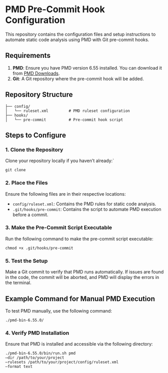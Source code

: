 # PMD Pre-Commit Hook Configuration

This repository contains the configuration files and setup instructions to automate static code analysis using PMD with Git pre-commit hooks.

## Requirements

1. **PMD**: Ensure you have PMD version 6.55 installed. You can download it from [PMD Downloads](https://pmd.github.io/).
2. **Git**: A Git repository where the pre-commit hook will be added.

## Repository Structure

```
├── config/
│   └── ruleset.xml         # PMD ruleset configuration
├── hooks/
│   └── pre-commit          # Pre-commit hook script
```

## Steps to Configure

### 1. Clone the Repository
Clone your repository locally if you haven’t already:`

`git clone`

### 2. Place the Files
Ensure the following files are in their respective locations:
- `config/ruleset.xml`: Contains the PMD rules for static code analysis.
- `.git/hooks/pre-commit`: Contains the script to automate PMD execution before a commit.

### 3. Make the Pre-Commit Script Executable
Run the following command to make the pre-commit script executable:

`chmod +x .git/hooks/pre-commit`

### 5. Test the Setup
Make a Git commit to verify that PMD runs automatically. If issues are found in the code, the commit will be aborted, and PMD will display the errors in the terminal.

## Example Command for Manual PMD Execution
To test PMD manually, use the following command:

`./pmd-bin-6.55.0/`

### 4. Verify PMD Installation
Ensure that PMD is installed and accessible via the following directory:

```
./pmd-bin-6.55.0/bin/run.sh pmd 
–dir /path/to/your/project 
–rulesets /path/to/your/project/config/ruleset.xml 
–format text
```
